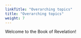 ```yaml
---
linkTitle: "Overarching topics"
title: "Overarching topics"
weight: 7
---
```


Welcome to the Book of Revelation!

<!--more-->
